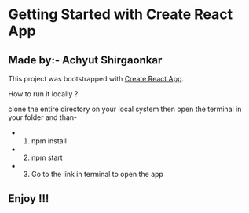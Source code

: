 # Getting Started with Create React App

## Made by:- Achyut Shirgaonkar

This project was bootstrapped with [Create React App](https://github.com/facebook/create-react-app).

How to run it locally ?

clone the entire directory on your local system then open the terminal in your folder and than-

* 1. npm install
* 2. npm start

* 3. Go to the link in terminal to open the app

## Enjoy !!!


